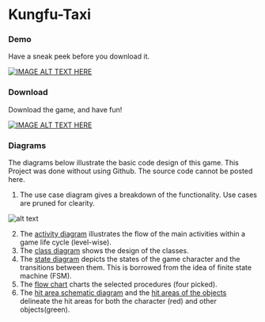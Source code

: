 # Kungfu-Taxi
### Demo
Have a sneak peek before you download it.

[![IMAGE ALT TEXT HERE](../master/docs/youtube.png)](https://www.youtube.com/watch?v=leAqjmC4-qs)
### Download
Download the game, and have fun!

[![IMAGE ALT TEXT HERE](../master/docs/kungfu.png)](https://itunes.apple.com/us/app/kungfutaxi-endless/id597338050?mt=8)
### Diagrams
The diagrams below illustrate the basic code design of this game. This Project was done without using Github. The source code cannot be posted here.

1. The use case diagram gives a breakdown of the functionality. Use cases are pruned for clearity.

![alt text](../master/docs/Activity%20Diagram.png)

2. The [activity diagram](../master/docs/Activity%20Diagram.pdf) illustrates the flow of the main activities within a game life cycle (level-wise).
3. The [class diagram](../master/docs/Class%20Diagram.pdf) shows the design of the classes.
4. The [state diagram](../master/docs/State%20Diagram.pdf) depicts the states of the game character and the transitions between them. This is borrowed from the idea of finite state machine (FSM).
5. The [flow chart](../master/docs/Flow%20Chart.pdf) charts the selected procedures (four picked). 
6. The [hit area schematic diagram](../master/docs/Hit%20Area%20Schematic%20Diagram.pdf) and the [hit areas of the objects](../master/docs/Hit%20Areas%20of%20the%20objects.pdf) delineate the hit areas for both the character (red) and other objects(green).
